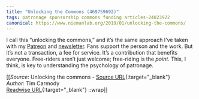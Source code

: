 ```yaml
---
title: "Unlocking the Commons (469759692)"
tags: patronage sponsorship commons funding articles-24023922
canonical: https://www.niemanlab.org/2019/01/unlocking-the-commons/
---
```


I call this “unlocking the commons,” and it’s the same approach I’ve taken with my [Patreon](https://www.patreon.com/tcarmody) and [newsletter](https://www.tinyletter.com/tcarmody). Fans support the person and the work. But it’s not a transaction, a fee for service. It’s a contribution that benefits everyone. Free-riders aren’t just welcome; free-riding is the *point*. This, I think, is key to understanding the psychology of patronage.


[[_Source_: Unlocking the commons - [Source URL](https://www.niemanlab.org/2019/01/unlocking-the-commons/){:target="_blank"}<br>
_Author_: Tim Carmody<br>
[Readwise URL](https://readwise.io/open/469759692){:target="_blank"}
::wrap]]